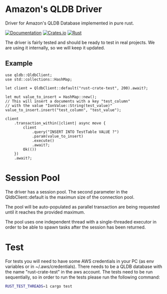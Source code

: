 <!-- cargo-sync-readme start -->

# Amazon's QLDB Driver

Driver for Amazon's QLDB Database implemented in pure rust.

[![Documentation](https://docs.rs/qldb/badge.svg)](https://docs.rs/qldb)
[![Crates.io](https://img.shields.io/crates/v/qldb)](https://crates.io/crates/qldb)
[![Rust](https://github.com/Couragium/qldb-rs/actions/workflows/rust.yml/badge.svg)](https://github.com/Couragium/qldb-rs/actions/workflows/rust.yml)

The driver is fairly tested and should be ready to test in real projects.
We are using it internally, so we will keep it updated.

## Example

```rust,no_run
use qldb::QldbClient;
use std::collections::HashMap;

let client = QldbClient::default("rust-crate-test", 200).await?;

let mut value_to_insert = HashMap::new();
// This will insert a documents with a key "test_column"
// with the value "IonValue::String(test_value)"
value_to_insert.insert("test_column", "test_value");

client
    .transaction_within(|client| async move {   
        client
            .query("INSERT INTO TestTable VALUE ?")
            .param(value_to_insert)
            .execute()
            .await?;
        Ok(())
    })
    .await?;
```

# Session Pool

The driver has a session pool. The second parameter in the
QldbClient::default is the maximun size of the connection pool.

The pool will be auto-populated as parallel transaction are being
requested until it reaches the provided maximum.

The pool uses one independent thread with a single-threaded 
executor in order to be able to spawn tasks after the session has 
been returned.

# Test

For tests you will need to have some AWS credentials in your
PC (as env variables or in ~/.aws/credentials). There needs
to be a QLDB database with the name "rust-crate-test" in the
aws account. The tests need to be run sequentially, so in order
to run the tests please run the following command:

```sh
RUST_TEST_THREADS=1 cargo test
```

<!-- cargo-sync-readme end -->
